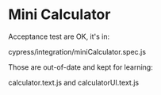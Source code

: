# Mini Calculator

Acceptance test are OK, it's in:

cypress/integration/miniCalculator.spec.js



Those are out-of-date and kept for learning:

calculator.text.js
and calculatorUI.text.js


